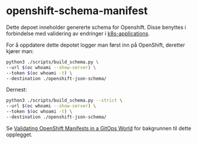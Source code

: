 # openshift-schema-manifest

Dette depoet inneholder genererte schema for Openshift. Disse benyttes i forbindelse med validering av endringer i [k8s-applications](https://github.com/domstolene/k8s-applications).

For å oppdatere dette depotet logger man først inn på OpenShift, deretter kjører man:

```sh
python3 ./scripts/build_schema.py \
--url $(oc whoami --show-server) \
--token $(oc whoami -t) \
--destination ./openshift-json-schema/
```

Dernest:

```sh
python3 ./scripts/build_schema.py --strict \
--url $(oc whoami --show-server) \
--token $(oc whoami -t) \
--destination ./openshift-json-schema/
```



Se [Validating OpenShift Manifests in a GitOps World](https://cloud.redhat.com/blog/validating-openshift-manifests-in-a-gitops-world) for bakgrunnen til dette opplegget.